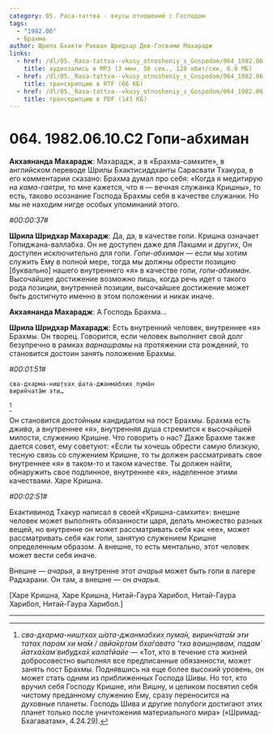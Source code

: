 ```yaml
---
category: 05. Раса-таттва - вкусы отношений с Господом
tags:
  - "1982.06"
  - Брахма
author: Шрила Бхакти Ракшак Шридхар Дев-Госвами Махарадж
links:
  - href: /dl/05._Rasa-tattva--vkusy_otnosheniy_s_Gospodom/064_1982.06.10.C2_SridharMj_Gopi-abhiman.mp3
    title: аудиозапись в MP3 (3 мин. 56 сек., 128 кбит/сек, 6.0 МБ)
  - href: /dl/05._Rasa-tattva--vkusy_otnosheniy_s_Gospodom/064_1982.06.10.C2_SridharMj_Gopi-abhiman.rtf
    title: транскрипцию в RTF (66 КБ)
  - href: /dl/05._Rasa-tattva--vkusy_otnosheniy_s_Gospodom/064_1982.06.10.C2_SridharMj_Gopi-abhiman.pdf
    title: транскрипцию в PDF (143 КБ)
---
```


# 064. 1982.06.10.C2 Гопи-абхиман

**Акхаянанда Махарадж**: Махарадж, а в «Брахма-самхите», в английском переводе Шрилы Бхактисиддханты Сарасвати Тхакура, в его комментарии сказано: Брахма думал про себя: «Когда я медитирую на *кама-гаятри*, то мне кажется, что я — вечная служанка Кришны», то есть, таково осознание Господа Брахмы себя в качестве служанки. Но мы не находим нигде особых упоминаний этого.

*#00:00:37#*

**Шрила Шридхар Махарадж**: Да, да, в качестве гопи. Кришна означает Гопиджана-валлабха. Он не доступен даже для Лакшми и других, Он доступен исключительно для гопи. *Гопи-абхиман* — если мы хотим служить Ему в полной мере, тогда мы должны обрести позицию [буквально] нашего внутреннего «я» в качестве гопи, *гопи-абхиман*. Высочайшее достижение возможно лишь, когда речь идет о такого рода позиции, внутренней позиции, высочайшее достижение может быть достигнуто именно в этом положении и никак иначе.

**Акхаянанда Махарадж**: А Господь Брахма…

**Шрила Шридхар Махарадж**: Есть внутренний человек, внутреннее «я» Брахмы. Он творец. Говорится, если человек выполняет свой долг безупречно в рамках *варнашрамы* на протяжении ста рождений, то становится достоин занять положение Брахмы.

*#00:01:51#*

    сва-дхарма-ниш̣т̣хах̣ ш́ата-джанмабхих̣ пума̄н
    вирин̃чата̄м эти…
[^_ftn1]

Он становится достойным кандидатом на пост Брахмы. Брахма есть *джива*, а внутреннее «я», внутренняя душа стремится к высочайшей милости, служению Кришне. Что говорить о нас? Даже Брахме также дается совет, ему советуют: «Если ты хочешь обрести самую близкую, тесную связь со служением Кришне, то ты должен рассматривать свое внутреннее «я» в таком-то и таком качестве. Ты должен найти, обнаружить свое подлинное, внутреннее «я», наделенное этими качествами. Харе Кришна.

*#00:02:51#*

Бхактивинод Тхакур написал в своей «Кришна-самхите»: внешне человек может выполнять обязанности царя, делать множество разных вещей, но внутренне он может рассматривать себя как «ее», может рассматривать себя как гопи, занятую служением Кришне определенным образом. А внешне, то есть ментально, этот человек может вести себя иначе.

Внешне — *ачарья*, а внутренне этот *ачарья* может быть гопи в лагере Радхарани. Он там, а внешне — он *ачарья.*

[Харе Кришна, Харе Кришна, Нитай-Гаура Харибол, Нитай-Гаура Харибол, Нитай-Гаура Харибол.]

---

[^_ftn1]: *сва-дхарма-ниш̣т̣хах̣ ш́ата-джанмабхих̣ пума̄н, вирин̃чата̄м эти татах̣ парам̇ хи ма̄м / авйа̄кр̣там̇ бха̄гавато ‘тха ваиш̣н̣авам̇, падам̇ йатха̄хам̇ вибудха̄х̣ кала̄тйайе* — «Тот, кто в течение ста жизней добросовестно выполнял все предписанные обязанности, может занять пост Брахмы. Поднявшись на еще более высокий уровень, он может стать одним из приближенных Господа Шивы. Но тот, кто вручил себя Господу Кришне, или Вишну, и целиком посвятил себя чистому преданному служению Ему, сразу переносится на духовные планеты. Господь Шива и другие полубоги достигают этих планет только после уничтожения материального мира» («Шримад-Бхагаватам», 4.24.29).

